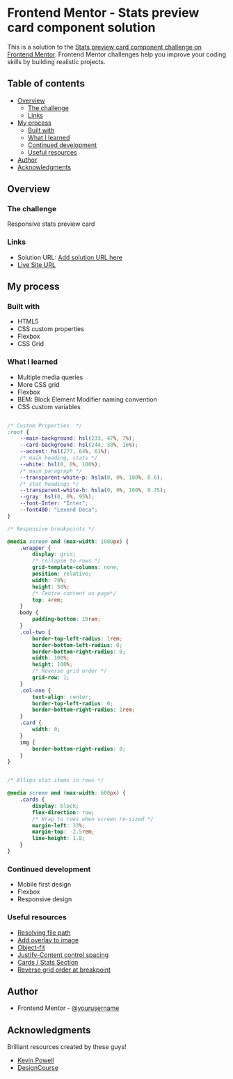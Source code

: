 # Frontend Mentor - Stats preview card component solution

This is a solution to the [Stats preview card component challenge on Frontend Mentor](https://www.frontendmentor.io/challenges/stats-preview-card-component-8JqbgoU62). Frontend Mentor challenges help you improve your coding skills by building realistic projects. 

## Table of contents

- [Overview](#overview)
  - [The challenge](#the-challenge)
  - [Links](#links)
- [My process](#my-process)
  - [Built with](#built-with)
  - [What I learned](#what-i-learned)
  - [Continued development](#continued-development)
  - [Useful resources](#useful-resources)
- [Author](#author)
- [Acknowledgments](#acknowledgments)

## Overview

### The challenge

Responsive stats preview card

### Links

- Solution URL: [Add solution URL here](https://your-solution-url.com)
- [Live Site URL](https://hk273.github.io/SP-Card/)

## My process


### Built with

- HTML5
- CSS custom properties
- Flexbox
- CSS Grid


### What I learned

- Multiple media queries
- More CSS grid
- Flexbox
- BEM: Block Element Modifier naming convention
- CSS custom variables


```css

/* Custom Properties  */
:root {
    --main-background: hsl(233, 47%, 7%);
    --card-background: hsl(244, 38%, 16%);
    --accent: hsl(277, 64%, 61%);
    /* main heading, stats */
    --white: hsl(0, 0%, 100%);
    /* main paragraph */
    --transparent-white-p: hsla(0, 0%, 100%, 0.6);
    /* stat headings */
    --transparent-white-h: hsla(0, 0%, 100%, 0.75);
    --gray: hsl(0, 0%, 95%);
    --font-Inter: "Inter";
    --font400: "Lexend Deca";
}


```
```css
/* Responsive breakpoints */

@media screen and (max-width: 1000px) {
    .wrapper {
        display: grid;
        /* collapse to rows */
        grid-template-columns: none;
        position: relative;
        width: 70%;
        height: 50%;
        /* Centre content on page*/
        top: 4rem;
    }
    body {
        padding-bottom: 10rem;
    }
    .col-two {
        border-top-left-radius: 1rem;
        border-bottom-left-radius: 0;
        border-bottom-right-radius: 0;
        width: 100%;
        height: 100%;
        /* Reverse grid order */
        grid-row: 1;
    }
    .col-one {
        text-align: center;
        border-top-left-radius: 0;
        border-bottom-right-radius: 1rem;
    }
    .card {
        width: 0;
    }
    img {
        border-bottom-right-radius: 0;
    }
}


/* Allign stat items in rows */

@media screen and (max-width: 600px) {
    .cards {
        display: block;
        flex-direction: row;
        /* Wrap to rows when screen re-sized */
        margin-left: 33%;
        margin-top: -2.5rem;
        line-height: 1.8;
    }
}
```

### Continued development

- Mobile first design
- Flexbox
- Responsive design


### Useful resources

- [Resolving file path](https://stackoverflow.com/questions/7327011/cant-set-background-image-in-css/7327020)
- [Add overlay to image](https://dev.to/ellen_dev/two-ways-to-achieve-an-image-colour-overlay-with-css-eio)
- [Object-fit](https://www.w3schools.com/css/css3_object-fit.asp) 
- [Justify-Content control spacing](https://stackoverflow.com/questions/42080123/controlling-the-amount-of-space-in-justify-content-space-between) 
- [Cards / Stats Section](https://codepen.io/kevinpowell/pen/LYxGNaK?editors=1100) 
- [Reverse grid order at breakpoint](https://stackoverflow.com/questions/45383042/reverse-order-of-columns-in-css-grid-layout)  


## Author

- Frontend Mentor - [@yourusername](https://www.frontendmentor.io/profile/yourusername)

## Acknowledgments

Brilliant resources created by these guys!

- [Kevin Powell](https://www.youtube.com/user/KepowOb)
- [DesignCourse](https://www.youtube.com/channel/UCVyRiMvfUNMA1UPlDPzG5Ow)

